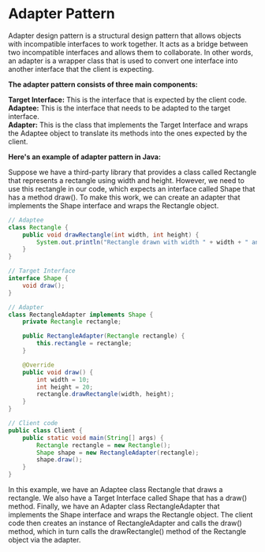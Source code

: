 # Adapter Pattern
Adapter design pattern is a structural design pattern that allows objects with incompatible interfaces to work together. It acts as a bridge between two incompatible interfaces and allows them to collaborate. In other words, an adapter is a wrapper class that is used to convert one interface into another interface that the client is expecting.

**The adapter pattern consists of three main components:**

**Target Interface:** This is the interface that is expected by the client code.<br>
**Adaptee:** This is the interface that needs to be adapted to the target interface.<br>
**Adapter:** This is the class that implements the Target Interface and wraps the Adaptee object to translate its methods into the ones expected by the client.<br>


**Here's an example of adapter pattern in Java:**

Suppose we have a third-party library that provides a class called Rectangle that represents a rectangle using width and height. However, we need to use this rectangle in our code, which expects an interface called Shape that has a method draw(). To make this work, we can create an adapter that implements the Shape interface and wraps the Rectangle object.

```java
// Adaptee
class Rectangle {
    public void drawRectangle(int width, int height) {
        System.out.println("Rectangle drawn with width " + width + " and height " + height);
    }
}

// Target Interface
interface Shape {
    void draw();
}

// Adapter
class RectangleAdapter implements Shape {
    private Rectangle rectangle;

    public RectangleAdapter(Rectangle rectangle) {
        this.rectangle = rectangle;
    }

    @Override
    public void draw() {
        int width = 10;
        int height = 20;
        rectangle.drawRectangle(width, height);
    }
}

// Client code
public class Client {
    public static void main(String[] args) {
        Rectangle rectangle = new Rectangle();
        Shape shape = new RectangleAdapter(rectangle);
        shape.draw();
    }
}

```


In this example, we have an Adaptee class Rectangle that draws a rectangle. We also have a Target Interface called Shape that has a draw() method. Finally, we have an Adapter class RectangleAdapter that implements the Shape interface and wraps the Rectangle object. The client code then creates an instance of RectangleAdapter and calls the draw() method, which in turn calls the drawRectangle() method of the Rectangle object via the adapter.
